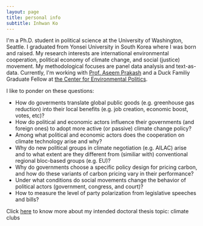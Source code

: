 ```yaml
---
layout: page
title: personal info
subtitle: Inhwan Ko
---
```


I'm a Ph.D. student in political science at the University of Washington, Seattle. I graduated from Yonsei University in South Korea where I was born and raised. My research interests are international environmental cooperation, political economy of climate change, and social (justice) movement. My methodological focuses are panel data analysis and text-as-data. Currently, I'm working with [Prof. Aseem Prakash](https://www.polisci.washington.edu/people/aseem-prakash) and a Duck Familiy Graduate Fellow at [the Center for Environmental Politics](https://depts.washington.edu/envirpol/). 

I like to ponder on these questions:

- How do goverments translate global public goods (e.g. greenhouse gas reduction) into their local benefits (e.g. job creation, economic boost, votes, etc)?
- How do political and economic actors influence their governments (and foreign ones) to adopt more active (or passive) climate change policy?
- Among what political and economic actors does the cooperation on climate technology arise and why?
- Why do new political groups in climate negotiation (e.g. AILAC) arise and to what extent are they different from (similiar with) conventional regional bloc-based groups (e.g. EU)?
- Why do governments choose a specific policy design for pricing carbon, and how do these variants of carbon pricing vary in their performance?
- Under what conditions do social movements change the behavior of political actors (government, congress, and court)?
- How to measure the level of party polarization from legislative speeches and bills?

Click [here](https://inhwanko.github.io/climateclub) to know more about my intended doctoral thesis topic: climate clubs
